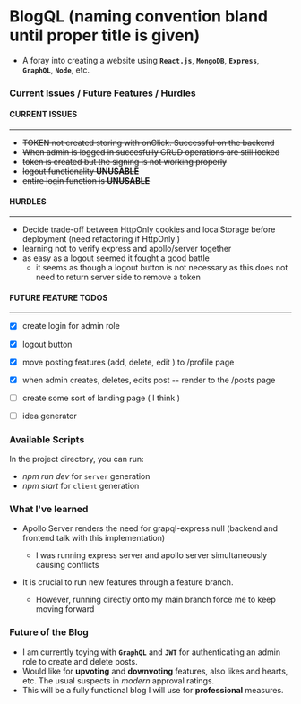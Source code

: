 # BlogQL (naming convention bland until proper title is given)

- A foray into creating a website using **`React.js`**, **`MongoDB`**, **`Express`**, **`GraphQL`**, **`Node`**, etc.

### Current Issues / Future Features / Hurdles

#### **CURRENT ISSUES** 
---
- ~~TOKEN not created storing with onClick. Successful on the backend~~
- ~~When admin is logged in succesfully CRUD operations are still locked~~
- ~~token is created but the signing is not working properly~~
- ~~logout functionality **UNUSABLE**~~
- ~~entire login function is **UNUSABLE**~~

 

#### **HURDLES**
---
- Decide trade-off between HttpOnly cookies and localStorage before deployment (need refactoring if HttpOnly )
- learning not to verify express and apollo/server together
- as easy as a logout seemed it fought a good battle
    - it seems as though a logout button is not necessary as this does not need to return server side to remove a token 



#### **FUTURE FEATURE TODOS**
---
- [x] create login for admin role
- [x] logout button 
- [x] move posting features (add, delete, edit ) to /profile page
- [x] when admin creates, deletes, edits post -- render to the /posts page
- [ ] create some sort of landing page ( I think ) 
- [ ] idea generator 


### Available Scripts

In the project directory, you can run:
- *npm run dev* for `server` generation
- *npm start* for `client` generation

### What I've learned

- Apollo Server renders the need for grapql-express null (backend and frontend talk with this implementation)
    - I was running express server and apollo server simultaneously causing conflicts 

- It is crucial to run new features through a feature branch.
    - However, running directly onto my main branch force me to keep moving forward

### Future of the Blog 

- I am currently toying with **`GraphQL`** and **`JWT`** for authenticating an admin role to create and delete posts. 
- Would like for **upvoting** and **downvoting** features, also likes and hearts, etc. The usual suspects in *modern* approval ratings.
- This will be a fully functional blog I will use for **professional** measures. 

